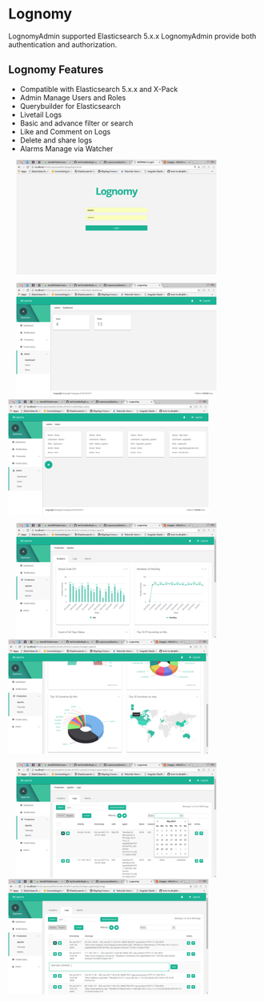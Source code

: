 # Lognomy
LognomyAdmin supported Elasticsearch 5.x.x LognomyAdmin provide both authentication and authorization.

## Lognomy Features
+ Compatible with Elasticsearch 5.x.x and X-Pack
+ Admin Manage Users and Roles  
+ Querybuilder for Elasticsearch
+ Livetail Logs
+ Basic and advance filter or search
+ Like and Comment on Logs
+ Delete and share logs
+ Alarms Manage via Watcher

 &nbsp; &nbsp; <img src="./images/login.png" width="400" /> 
 
 &nbsp; &nbsp; <img src="./images/admin-dashboard.png" width="400" />&nbsp; &nbsp; <img src="./images/admin-users.png" width="400" />

&nbsp; &nbsp; <img src="./images/apache-analytics.png" width="400" />&nbsp; &nbsp; <img src="./images/apache-analutics-2.png" width="400" />

&nbsp; &nbsp; <img src="./images/apache-logs-parsed.png" width="400" />&nbsp; &nbsp; <img src="./images/apache-logs-regular.png" width="400" />
